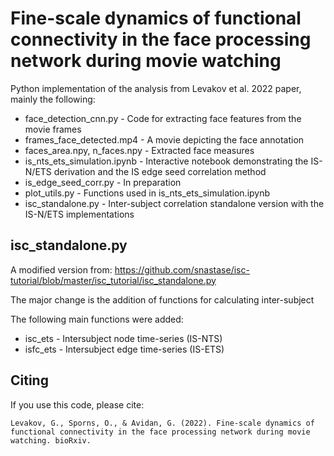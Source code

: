 # Fine-scale dynamics of functional connectivity in the face processing network during movie watching



Python implementation of the analysis from Levakov et al. 2022 paper, mainly the following:

* face_detection_cnn.py - Code for extracting face features from the movie frames
* frames_face_detected.mp4 - A movie depicting the face annotation
* faces_area.npy, n_faces.npy - Extracted face measures
* is_nts_ets_simulation.ipynb - Interactive notebook demonstrating the IS-N/ETS derivation and the IS edge seed correlation method
* is_edge_seed_corr.py - In preparation
* plot_utils.py - Functions used in is_nts_ets_simulation.ipynb
* isc_standalone.py - Inter-subject correlation standalone version with the IS-N/ETS implementations

## isc_standalone.py
A modified version from: https://github.com/snastase/isc-tutorial/blob/master/isc_tutorial/isc_standalone.py

The major change is the addition of functions for calculating inter-subject


The following main functions were added:

* isc_ets - Intersubject node time-series (IS-NTS)
* isfc_ets - Intersubject edge time-series (IS-ETS)

## Citing

If you use this code, please cite:

    Levakov, G., Sporns, O., & Avidan, G. (2022). Fine-scale dynamics of functional connectivity in the face processing network during movie watching. bioRxiv.
